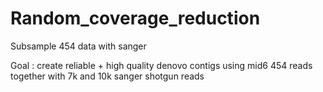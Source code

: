 # Random_coverage_reduction
Subsample 454 data with sanger

Goal : create reliable + high quality denovo contigs using mid6 454 reads together with 7k and 10k sanger shotgun reads 
